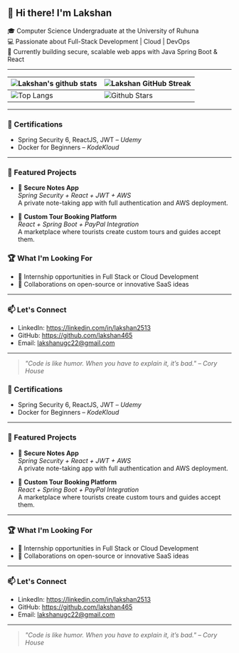 
## 👋 Hi there! I'm Lakshan

🎓 Computer Science Undergraduate at the University of Ruhuna  
💻 Passionate about Full-Stack Development | Cloud | DevOps  
📍 Currently building secure, scalable web apps with Java Spring Boot & React

---
| ![Lakshan's github stats](https://github-readme-stats.vercel.app/api?username=lakshan465&show_icons=true&theme=tokyonight) | ![Lakshan GitHub Streak](https://github-readme-streak-stats.herokuapp.com/?user=lakshan465&theme=tokyonight) |
| --- | --- |
| ![Top Langs](https://github-readme-stats.vercel.app/api/top-langs/?username=lakshan465&theme=tokyonight) | ![Github Stars](https://github-readme-stats.vercel.app/api?username=lakshan465&show_icons=true&locale=en&count_private=true&hide_rank=true&custom_title=My%20GitHub%20Stats&disable_animations=true&theme=tokyonight) |

---

### 📘 Certifications
- Spring Security 6, ReactJS, JWT – *Udemy*
- Docker for Beginners – *KodeKloud*

---

### 📌 Featured Projects
- 🔐 **Secure Notes App**  
  *Spring Security + React + JWT + AWS*  
  A private note-taking app with full authentication and AWS deployment.

- 🧭 **Custom Tour Booking Platform**  
  *React + Spring Boot + PayPal Integration*  
  A marketplace where tourists create custom tours and guides accept them.


### 🏆 What I'm Looking For
- 🌱 Internship opportunities in Full Stack or Cloud Development
- 👯 Collaborations on open-source or innovative SaaS ideas

---

### 📫 Let's Connect
- LinkedIn: https://linkedin.com/in/lakshan2513
- GitHub: https://github.com/lakshan465
- Email: lakshanugc22@gmail.com

---

> *"Code is like humor. When you have to explain it, it’s bad." – Cory House*




### 📘 Certifications
- Spring Security 6, ReactJS, JWT – *Udemy*
- Docker for Beginners – *KodeKloud*

---

### 📌 Featured Projects
- 🔐 **Secure Notes App**  
  *Spring Security + React + JWT + AWS*  
  A private note-taking app with full authentication and AWS deployment.

- 🧭 **Custom Tour Booking Platform**  
  *React + Spring Boot + PayPal Integration*  
  A marketplace where tourists create custom tours and guides accept them.

---

### 🏆 What I'm Looking For
- 🌱 Internship opportunities in Full Stack or Cloud Development
- 👯 Collaborations on open-source or innovative SaaS ideas

---

### 📫 Let's Connect
- LinkedIn: https://linkedin.com/in/lakshan2513
- GitHub: https://github.com/lakshan465
- Email: lakshanugc22@gmail.com

---

> *"Code is like humor. When you have to explain it, it’s bad." – Cory House*


